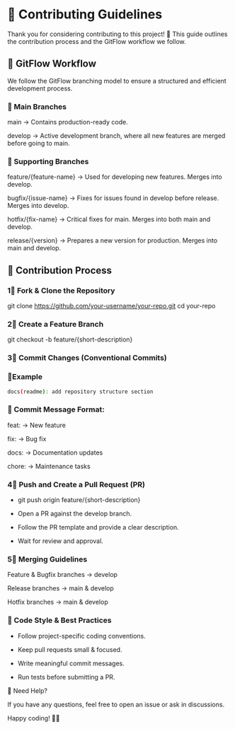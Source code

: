 
# 📝 Contributing Guidelines

Thank you for considering contributing to this project! 🚀 This guide outlines the contribution process and the GitFlow workflow we follow.

## 📌 GitFlow Workflow

We follow the GitFlow branching model to ensure a structured and efficient development process.

### 🔹 Main Branches

main → Contains production-ready code.

develop → Active development branch, where all new features are merged before going to main.

### 🔹 Supporting Branches

feature/{feature-name} → Used for developing new features. Merges into develop.

bugfix/{issue-name} → Fixes for issues found in develop before release. Merges into develop.

hotfix/{fix-name} → Critical fixes for main. Merges into both main and develop.

release/{version} → Prepares a new version for production. Merges into main and develop.


## 🔄 Contribution Process

### 1⃣ Fork & Clone the Repository

git clone https://github.com/your-username/your-repo.git
cd your-repo

### 2⃣ Create a Feature Branch

git checkout -b feature/{short-description}

### 3⃣ Commit Changes (Conventional Commits)

### 📌Example
```bash
docs(readme): add repository structure section
```

### 💚 Commit Message Format:

feat: → New feature

fix: → Bug fix

docs: → Documentation updates

chore: → Maintenance tasks

### 4⃣ Push and Create a Pull Request (PR)

- git push origin feature/{short-description}

- Open a PR against the develop branch.

- Follow the PR template and provide a clear description.

- Wait for review and approval.

### 5⃣ Merging Guidelines

Feature & Bugfix branches → develop

Release branches → main & develop

Hotfix branches → main & develop

### 📝 Code Style & Best Practices

- Follow project-specific coding conventions.

- Keep pull requests small & focused.

- Write meaningful commit messages.

- Run tests before submitting a PR.

🦝 Need Help?

If you have any questions, feel free to open an issue or ask in discussions.

Happy coding! 🚀✨